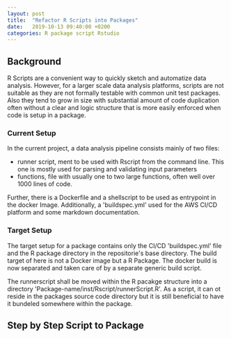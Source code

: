 ```yaml
---
layout: post
title:  "Refactor R Scripts into Packages"
date:   2019-10-13 09:40:00 +0200
categories: R package script Rstudio
---
```


## Background
R Scripts are a convenient way to quickly sketch and automatize data analysis. However, for a larger scale
data analysis platforms, scripts are not suitable as they are not formally testable with common unit test 
packages. Also they tend to grow in size with substantial amount of code duplication  often without a clear 
and logic structure that is more easily enforced when code is setup in a package.  

### Current Setup
In the current project, a data analysis pipeline consists mainly of two files:
* runner script, ment to be used with Rscript from the command line. This one is mostly used for parsing and validating input parameters
* functions, file with usually one to two large functions, often well over 1000 lines of code.

Further, there is a Dockerfile and a shellscript to be used as entrypoint in the docker Image. Additionally, 
a 'buildspec.yml' used for the AWS CI/CD platform and some markdown documentation. 

### Target Setup
The target setup for a package contains only the CI/CD 'buildspec.yml' file and the R package directory in the 
repositorie's base directory. The build target of here is not a Docker image but a R Package. The docker build is
now separated and taken care of by a separate generic build script. 

The runnerscript shall be moved within the R pacakge structure into a directory 'Package-name/inst/Rscript/runnerScript.R'.
As a script, it can ot reside in the packages source code directory but it is still beneficial to have it bundeled
somewhere within the package. 


## Step by Step Script to Package




